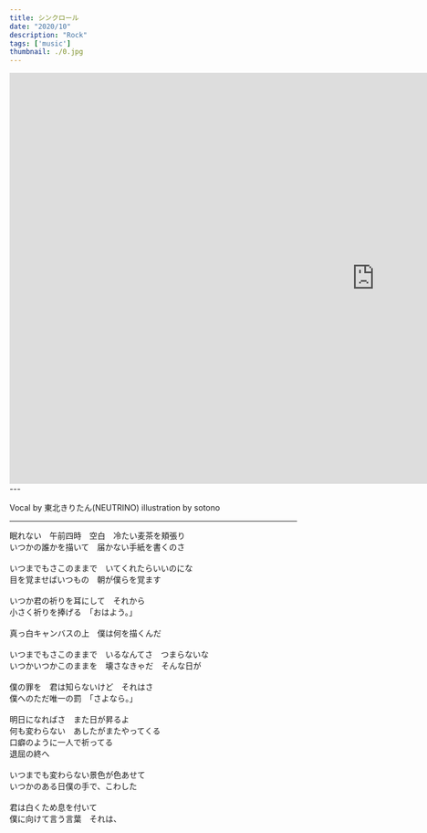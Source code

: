 ```yaml
---
title: シンクロール
date: "2020/10"
description: "Rock"
tags: ['music']
thumbnail: ./0.jpg
---
```


<iframe width="1280" height="720" src="https://www.youtube.com/embed/p4lQ2esEVBg" frameborder="0" allow="accelerometer; autoplay; clipboard-write; encrypted-media; gyroscope; picture-in-picture" allowfullscreen></iframe>
---

Vocal by 東北きりたん(NEUTRINO)
illustration by sotono

---

眠れない　午前四時　空白　冷たい麦茶を頬張り <br>
いつかの誰かを描いて　届かない手紙を書くのさ <br>
<br>
いつまでもさこのままで　いてくれたらいいのにな <br>
目を覚ませばいつもの　朝が僕らを覚ます <br>
<br>
いつか君の祈りを耳にして　それから <br>
小さく祈りを捧げる　「おはよう。」 <br>
<br>
真っ白キャンバスの上　僕は何を描くんだ <br>
<br>
いつまでもさこのままで　いるなんてさ　つまらないな <br>
いつかいつかこのままを　壊さなきゃだ　そんな日が<br>
<br>
僕の罪を　君は知らないけど　それはさ <br>
僕へのただ唯一の罰　「さよなら。」 <br>
<br>
明日になればさ　また日が昇るよ <br>
何も変わらない　あしたがまたやってくる <br>
口癖のように一人で祈ってる <br>
退屈の終へ　 <br>
<br>
いつまでも変わらない景色が色あせて <br>
いつかのある日僕の手で、こわした <br>
<br>
君は白くため息を付いて<br>
僕に向けて言う言葉　それは、<br>